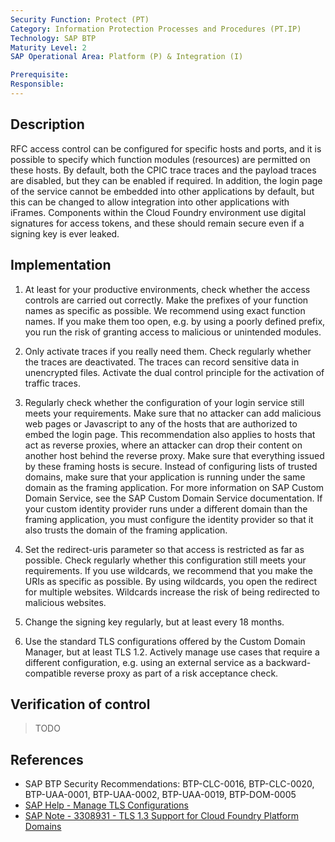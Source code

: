 ```yaml
---
Security Function: Protect (PT)
Category: Information Protection Processes and Procedures (PT.IP)
Technology: SAP BTP
Maturity Level: 2
SAP Operational Area: Platform (P) & Integration (I)

Prerequisite: 
Responsible: 
---
```


## Description

RFC access control can be configured for specific hosts and ports, and it is possible to specify which function modules (resources) are permitted on these hosts. By default, both the CPIC trace traces and the payload traces are disabled, but they can be enabled if required. In addition, the login page of the service cannot be embedded into other applications by default, but this can be changed to allow integration into other applications with iFrames. Components within the Cloud Foundry environment use digital signatures for access tokens, and these should remain secure even if a signing key is ever leaked.


## Implementation


<!---
SAP Operational Area: Customzing (C)
--->

1. At least for your productive environments, check whether the access controls are carried out correctly. Make the prefixes of your function names as specific as possible. We recommend using exact function names. If you make them too open, e.g. by using a poorly defined prefix, you run the risk of granting access to malicious or unintended modules.

<!---
SAP Operational Area: Platform (P)
--->

2. Only activate traces if you really need them. Check regularly whether the traces are deactivated. The traces can record sensitive data in unencrypted files. Activate the dual control principle for the activation of traffic traces.

3. Regularly check whether the configuration of your login service still meets your requirements. Make sure that no attacker can add malicious web pages or Javascript to any of the hosts that are authorized to embed the login page. This recommendation also applies to hosts that act as reverse proxies, where an attacker can drop their content on another host behind the reverse proxy. Make sure that everything issued by these framing hosts is secure. Instead of configuring lists of trusted domains, make sure that your application is running under the same domain as the framing application. For more information on SAP Custom Domain Service, see the SAP Custom Domain Service documentation. If your custom identity provider runs under a different domain than the framing application, you must configure the identity provider so that it also trusts the domain of the framing application.

4. Set the redirect-uris parameter so that access is restricted as far as possible. Check regularly whether this configuration still meets your requirements. If you use wildcards, we recommend that you make the URIs as specific as possible. By using wildcards, you open the redirect for multiple websites. Wildcards increase the risk of being redirected to malicious websites.

5. Change the signing key regularly, but at least every 18 months.

6. Use the standard TLS configurations offered by the Custom Domain Manager, but at least TLS 1.2. Actively manage use cases that require a different configuration, e.g. using an external service as a backward-compatible reverse proxy as part of a risk acceptance check.


## Verification of control

> TODO


## References

* SAP BTP Security Recommendations: BTP-CLC-0016, BTP-CLC-0020, BTP-UAA-0001, BTP-UAA-0002, BTP-UAA-0019, BTP-DOM-0005
* [SAP Help - Manage TLS Configurations](https://help.sap.com/docs/custom-domain/custom-domain-manager/manage-tls-configurations?locale=en-US)
* [SAP Note - 3308931 - TLS 1.3 Support for Cloud Foundry Platform Domains](https://me.sap.com/notes/3308931)